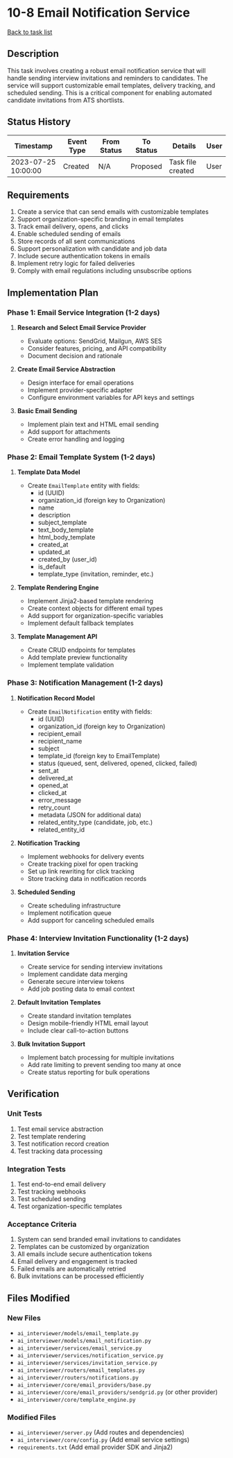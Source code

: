 # 10-8 Email Notification Service

[Back to task list](./tasks.md)

## Description

This task involves creating a robust email notification service that will handle sending interview invitations and reminders to candidates. The service will support customizable email templates, delivery tracking, and scheduled sending. This is a critical component for enabling automated candidate invitations from ATS shortlists.

## Status History

| Timestamp | Event Type | From Status | To Status | Details | User |
|-----------|------------|-------------|-----------|---------|------|
| 2023-07-25 10:00:00 | Created | N/A | Proposed | Task file created | User |

## Requirements

1. Create a service that can send emails with customizable templates
2. Support organization-specific branding in email templates
3. Track email delivery, opens, and clicks
4. Enable scheduled sending of emails
5. Store records of all sent communications
6. Support personalization with candidate and job data
7. Include secure authentication tokens in emails
8. Implement retry logic for failed deliveries
9. Comply with email regulations including unsubscribe options

## Implementation Plan

### Phase 1: Email Service Integration (1-2 days)

1. **Research and Select Email Service Provider**
   - Evaluate options: SendGrid, Mailgun, AWS SES
   - Consider features, pricing, and API compatibility
   - Document decision and rationale

2. **Create Email Service Abstraction**
   - Design interface for email operations
   - Implement provider-specific adapter
   - Configure environment variables for API keys and settings

3. **Basic Email Sending**
   - Implement plain text and HTML email sending
   - Add support for attachments
   - Create error handling and logging

### Phase 2: Email Template System (1-2 days)

1. **Template Data Model**
   - Create `EmailTemplate` entity with fields:
     - id (UUID)
     - organization_id (foreign key to Organization)
     - name
     - description
     - subject_template
     - text_body_template
     - html_body_template
     - created_at
     - updated_at
     - created_by (user_id)
     - is_default
     - template_type (invitation, reminder, etc.)

2. **Template Rendering Engine**
   - Implement Jinja2-based template rendering
   - Create context objects for different email types
   - Add support for organization-specific variables
   - Implement default fallback templates

3. **Template Management API**
   - Create CRUD endpoints for templates
   - Add template preview functionality
   - Implement template validation

### Phase 3: Notification Management (1-2 days)

1. **Notification Record Model**
   - Create `EmailNotification` entity with fields:
     - id (UUID)
     - organization_id (foreign key to Organization)
     - recipient_email
     - recipient_name
     - subject
     - template_id (foreign key to EmailTemplate)
     - status (queued, sent, delivered, opened, clicked, failed)
     - sent_at
     - delivered_at
     - opened_at
     - clicked_at
     - error_message
     - retry_count
     - metadata (JSON for additional data)
     - related_entity_type (candidate, job, etc.)
     - related_entity_id

2. **Notification Tracking**
   - Implement webhooks for delivery events
   - Create tracking pixel for open tracking
   - Set up link rewriting for click tracking
   - Store tracking data in notification records

3. **Scheduled Sending**
   - Create scheduling infrastructure
   - Implement notification queue
   - Add support for canceling scheduled emails

### Phase 4: Interview Invitation Functionality (1-2 days)

1. **Invitation Service**
   - Create service for sending interview invitations
   - Implement candidate data merging
   - Generate secure interview tokens
   - Add job posting data to email context

2. **Default Invitation Templates**
   - Create standard invitation templates
   - Design mobile-friendly HTML email layout
   - Include clear call-to-action buttons

3. **Bulk Invitation Support**
   - Implement batch processing for multiple invitations
   - Add rate limiting to prevent sending too many at once
   - Create status reporting for bulk operations

## Verification

### Unit Tests
1. Test email service abstraction
2. Test template rendering
3. Test notification record creation
4. Test tracking data processing

### Integration Tests
1. Test end-to-end email delivery
2. Test tracking webhooks
3. Test scheduled sending
4. Test organization-specific templates

### Acceptance Criteria
1. System can send branded email invitations to candidates
2. Templates can be customized by organization
3. All emails include secure authentication tokens
4. Email delivery and engagement is tracked
5. Failed emails are automatically retried
6. Bulk invitations can be processed efficiently

## Files Modified

### New Files
- `ai_interviewer/models/email_template.py`
- `ai_interviewer/models/email_notification.py`
- `ai_interviewer/services/email_service.py`
- `ai_interviewer/services/notification_service.py`
- `ai_interviewer/services/invitation_service.py`
- `ai_interviewer/routers/email_templates.py`
- `ai_interviewer/routers/notifications.py`
- `ai_interviewer/core/email_providers/base.py`
- `ai_interviewer/core/email_providers/sendgrid.py` (or other provider)
- `ai_interviewer/core/template_engine.py`

### Modified Files
- `ai_interviewer/server.py` (Add routes and dependencies)
- `ai_interviewer/core/config.py` (Add email service settings)
- `requirements.txt` (Add email provider SDK and Jinja2) 